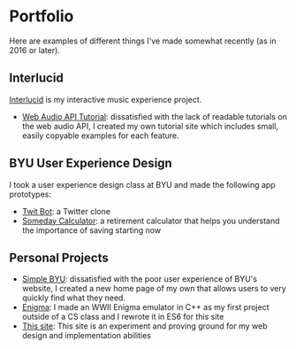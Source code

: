 # Portfolio

Here are examples of different things I've made somewhat recently (as in 2016 or later).

## Interlucid

[Interlucid](https://interlucid.com/) is my interactive music experience project.

- [Web Audio API Tutorial](https://web-audio-api.firebaseapp.com/): dissatisfied with the lack of readable tutorials on the web audio API, I created my own tutorial site which includes small, easily copyable examples for each feature.

## BYU User Experience Design

I took a user experience design class at BYU and made the following app prototypes:

- [Twit Bot](/portfolio/twit-bot): a Twitter clone
- [Someday Calculator](/portfolio/someday-calc): a retirement calculator that helps you understand the importance of saving starting now

## Personal Projects

- [Simple BYU](https://simple-byu.firebaseapp.com/): dissatisfied with the poor user experience of BYU's website, I created a new home page of my own that allows users to very quickly find what they need.
- [Enigma](/portfolio/enigma): I made an WWII Enigma emulator in C++ as my first project outside of a CS class and I rewrote it in ES6 for this site
- [This site](/): This site is an experiment and proving ground for my web design and implementation abilities
